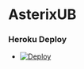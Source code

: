 # AsterixUB

### Heroku Deploy

  - [![Deploy](https://www.herokucdn.com/deploy/button.svg)](https://heroku.com/deploy?template=https://github.com/TeamAsterix/Asterix)
